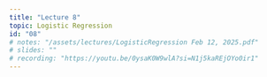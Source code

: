 ```yaml
---
title: "Lecture 8"
topic: Logistic Regression
id: "08"
# notes: "/assets/lectures/LogisticRegression Feb 12, 2025.pdf"
# slides: ""
# recording: "https://youtu.be/0ysaK0W9wlA?si=N1j5kaREjOYo0ir1"
---
```

